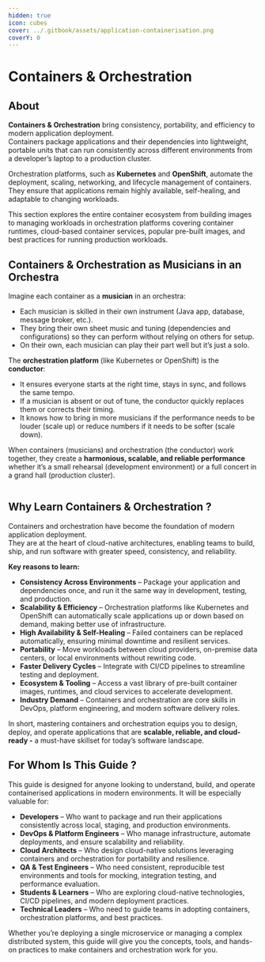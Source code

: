 ```yaml
---
hidden: true
icon: cubes
cover: ../.gitbook/assets/application-containerisation.png
coverY: 0
---
```


# Containers & Orchestration

## About

**Containers & Orchestration** bring consistency, portability, and efficiency to modern application deployment.\
Containers package applications and their dependencies into lightweight, portable units that can run consistently across different environments from a developer’s laptop to a production cluster.

Orchestration platforms, such as **Kubernetes** and **OpenShift**, automate the deployment, scaling, networking, and lifecycle management of containers. They ensure that applications remain highly available, self-healing, and adaptable to changing workloads.

This section explores the entire container ecosystem from building images to managing workloads in orchestration platforms covering container runtimes, cloud-based container services, popular pre-built images, and best practices for running production workloads.

## Containers & Orchestration as Musicians in an Orchestra

Imagine each container as a **musician** in an orchestra:

* Each musician is skilled in their own instrument (Java app, database, message broker, etc.).
* They bring their own sheet music and tuning (dependencies and configurations) so they can perform without relying on others for setup.
* On their own, each musician can play their part well but it’s just a solo.

The **orchestration platform** (like Kubernetes or OpenShift) is the **conductor**:

* It ensures everyone starts at the right time, stays in sync, and follows the same tempo.
* If a musician is absent or out of tune, the conductor quickly replaces them or corrects their timing.
* It knows how to bring in more musicians if the performance needs to be louder (scale up) or reduce numbers if it needs to be softer (scale down).

When containers (musicians) and orchestration (the conductor) work together, they create a **harmonious, scalable, and reliable performance** whether it’s a small rehearsal (development environment) or a full concert in a grand hall (production cluster).

<figure><img src="../.gitbook/assets/containers-and-orchestration.png" alt=""><figcaption></figcaption></figure>

## Why Learn Containers & Orchestration ?

Containers and orchestration have become the foundation of modern application deployment.\
They are at the heart of cloud-native architectures, enabling teams to build, ship, and run software with greater speed, consistency, and reliability.

**Key reasons to learn:**

* **Consistency Across Environments** – Package your application and dependencies once, and run it the same way in development, testing, and production.
* **Scalability & Efficiency** – Orchestration platforms like Kubernetes and OpenShift can automatically scale applications up or down based on demand, making better use of infrastructure.
* **High Availability & Self-Healing** – Failed containers can be replaced automatically, ensuring minimal downtime and resilient services.
* **Portability** – Move workloads between cloud providers, on-premise data centers, or local environments without rewriting code.
* **Faster Delivery Cycles** – Integrate with CI/CD pipelines to streamline testing and deployment.
* **Ecosystem & Tooling** – Access a vast library of pre-built container images, runtimes, and cloud services to accelerate development.
* **Industry Demand** – Containers and orchestration are core skills in DevOps, platform engineering, and modern software delivery roles.

In short, mastering containers and orchestration equips you to design, deploy, and operate applications that are **scalable, reliable, and cloud-ready -** a must-have skillset for today’s software landscape.

## For Whom Is This Guide ?

This guide is designed for anyone looking to understand, build, and operate containerised applications in modern environments. It will be especially valuable for:

* **Developers** – Who want to package and run their applications consistently across local, staging, and production environments.
* **DevOps & Platform Engineers** – Who manage infrastructure, automate deployments, and ensure scalability and reliability.
* **Cloud Architects** – Who design cloud-native solutions leveraging containers and orchestration for portability and resilience.
* **QA & Test Engineers** – Who need consistent, reproducible test environments and tools for mocking, integration testing, and performance evaluation.
* **Students & Learners** – Who are exploring cloud-native technologies, CI/CD pipelines, and modern deployment practices.
* **Technical Leaders** – Who need to guide teams in adopting containers, orchestration platforms, and best practices.

Whether you’re deploying a single microservice or managing a complex distributed system, this guide will give you the concepts, tools, and hands-on practices to make containers and orchestration work for you.

